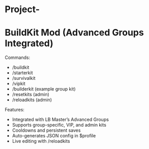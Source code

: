 # Project-
BuildKit Mod (Advanced Groups Integrated)
=========================================

Commands:
 - /buildkit
 - /starterkit
 - /survivalkit
 - /vipkit
 - /builderkit (example group kit)
 - /resetkits (admin)
 - /reloadkits (admin)

Features:
 - Integrated with LB Master’s Advanced Groups
 - Supports group-specific, VIP, and admin kits
 - Cooldowns and persistent saves
 - Auto-generates JSON config in $profile
 - Live editing with /reloadkits
